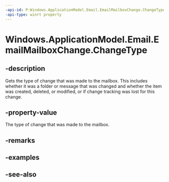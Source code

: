 ```yaml
---
-api-id: P:Windows.ApplicationModel.Email.EmailMailboxChange.ChangeType
-api-type: winrt property
---
```


<!-- Property syntax
public Windows.ApplicationModel.Email.EmailMailboxChangeType ChangeType { get; }
-->

# Windows.ApplicationModel.Email.EmailMailboxChange.ChangeType

## -description
Gets the type of change that was made to the mailbox. This includes whether it was a folder or message that was changed and whether the item was created, deleted, or modified, or if change tracking was lost for this change.

## -property-value
The type of change that was made to the mailbox.

## -remarks

## -examples

## -see-also
